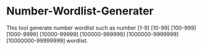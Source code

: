 # Number-Wordlist-Generater
This tool generate number wordlist such as number [1-9] [10-99] [100-999] [1000-9999] [10000-99999] [100000-999999] [1000000-9999999] [10000000-99999999] wordlist.
